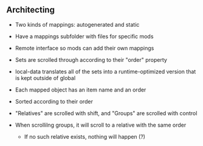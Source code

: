 ## Architecting

- Two kinds of mappings: autogenerated and static
- Have a mappings subfolder with files for specific mods
- Remote interface so mods can add their own mappings
- Sets are scrolled through according to their "order" property
- local-data translates all of the sets into a runtime-optimized version that is kept outside of global

- Each mapped object has an item name and an order
- Sorted according to their order
- "Relatives" are scrolled with shift, and "Groups" are scrolled with control
- When scrollilng groups, it will scroll to a relative with the same order
  - If no such relative exists, nothing will happen (?)